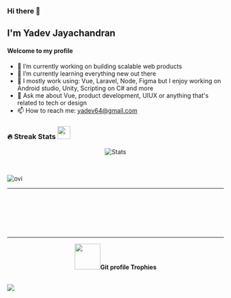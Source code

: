 ### Hi there 👋

## I'm Yadev Jayachandran

#### Welcome to my profile

<!--
**yadev64/yadev64** is a ✨ _special_ ✨ repository because its `README.md` (this file) appears on your GitHub profile.

Here are some ideas to get you started:
-->

- 🔭 I’m currently working on building scalable web products
- 🌱 I’m currently learning everything new out there
- 🧰 I mostly work using: Vue, Laravel, Node, Figma but I enjoy working on Android studio, Unity, Scripting on C# and more
- 💬 Ask me about Vue, product development, UIUX or anything that's related to tech or design
- 📫 How to reach me: yadev64@gmail.com



### 🔥 Streak Stats <img src="https://media.giphy.com/media/iY8CRBdQXODJSCERIr/giphy.gif" width="30px">&nbsp;
<p align="center"><img src="https://github-readme-stats.vercel.app/api?username=yadev64&theme=gruvbox" alt="Stats"  /></p>
<br>
<p><img align="center" src="https://github-readme-stats.vercel.app/api/top-langs?username=yadev64&show_icons=true&locale=en&layout=compact&theme=gruvbox" alt="ovi" /></p>


<hr>
<!-- <p align="center">
 <img src="https://media.giphy.com/media/W5eoZHPpUx9sapR0eu/giphy.gif" width="30px" alt="Git"/>&nbsp;<i><b>Git Activeness</b></i></p>
 -->
<br><br><br><br><br>

<hr>

<p align="center"><img src="https://media.giphy.com/media/QaMcXSekUWx7aogAUr/giphy.gif" width="60" /><b>Git profile Trophies</b></h4></p><br>
<img src="https://github-profile-trophy.vercel.app/?username=yadev64&theme=gruvbox" />
